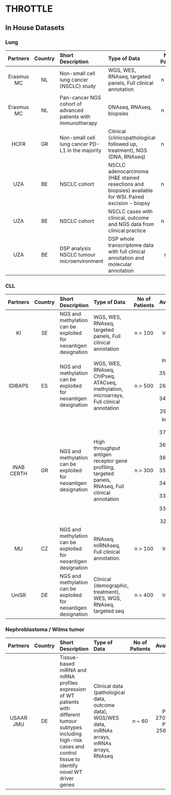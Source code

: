# THROTTLE

## In House Datasets

### Lung

| Partners       | Country | Short Description | Type of Data   | No of Patients | Availability   |
|      :---:     |  :---:  |      :---       |      :---     |      :---:     |      :---:     |
| Erasmus MC | NL | Non-small cell lung cancer (NSCLC) study | WGS, WES, RNAseq, targeted panels, Full clinical annotation | n = 250 | In House, PMID: 36634572 |
| Erasmus MC | NL | Pan-cancer NGS cohort of advanced patients with immunotherapy | DNAseq, RNAseq, biopsies | n > 100 | In House |
| HCFR | GR | Non-small cell lung cancer PD-L1 in the majority | Clinical (clinicopathological followed up, treatment), NGS (DNA, RNAseq) | n = 700 | In House |
| UZA | BE | NSCLC cohort | NSCLC adenocarcinoma (H&E stained resections and biopsies) available for WSI. Paired excision - biopsy | n > 100 | In House |
| UZA | BE | NSCLC cohort | NSCLC cases  with clinical, outcome  and NGS data from clinical practice | n = 750 | In House |
| UZA | BE | DSP analysis NSCLC tumour microenvironment | DSP whole transcriptome data with full clinical annotation and molecular annotation | n = 8 | In House |

### CLL

| Partners       | Country | Short Description | Type of Data   | No of Patients | Availability   |
|      :---:     |  :---:  |      :---       |      :---     |      :---:     |      :---:     |
|KI | SE | NGS and methylation can be exploited for neoantigen designation | WGS, WES, RNAseq, targeted panels, Full clinical annotation | n > 100 | In House |
|IDIBAPS| ES | NGS and methylation can be exploited for neoantigen designation | WGS, WES, RNAseq, ChIPseq, ATACseq, methylation, microarrays, Full clinical annotation | n > 500 | In House, PMID: 35927489, PMID: 26200345, PMID: 34079956, PMID: 29785028 |
|INAB CERTH| GR | NGS and methylation can be exploited for neoantigen designation | High throughput antigen receptor gene profiling, targeted panels, RNAseq, Full clinical annotation | n > 300 | In House, PMID: 37007084, PMID: 36816924, PMID: 36566271, PMID: 35235952, PMID: 34251413, PMID: 33054095, PMID: 33036024, PMID: 32616500 |
|MU| CZ | NGS and methylation can be exploited for neoantigen designation | RNAseq, miRNAseq, Full clinical annotation. | n > 100 | In House |
|UniSR| DE | NGS and methylation can be exploited for neoantigen designation | Clinical (demographic, treatment), WES, WGS, RNAseq, targeted seq | n > 400 | In House | 

### Nephroblastoma / Wilms tumor

| Partners       | Country | Short Description | Type of Data   | No of Patients | Availability   |
|      :---:     |  :---:  |      :---       |      :---     |      :---:     |      :---:     |
|USAAR JMU | DE | Tissue-based miRNA and mRNA profiles expression of WT patients with different tumour subtypes including high-risk cases and control tissue to identify novel WT driver genes | Clinical data (pathological data, outcome data), WGS/WES data, miRNAs arrays, mRNAs arrays, RNAseq | n ~ 60 | PMID: 27043538, PMID: 25670083 |
